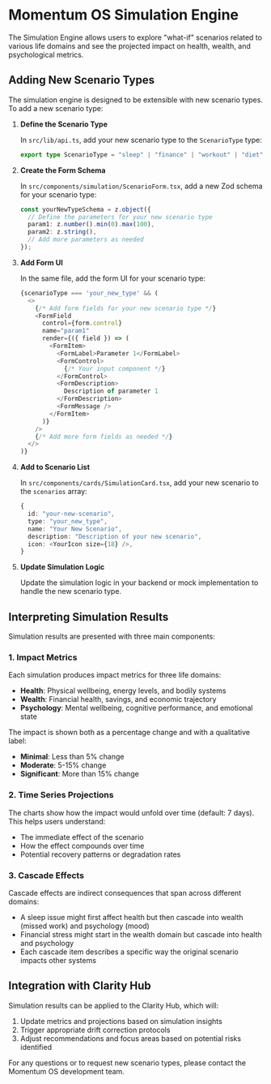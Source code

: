 
# Momentum OS Simulation Engine

The Simulation Engine allows users to explore "what-if" scenarios related to various life domains and see the projected impact on health, wealth, and psychological metrics.

## Adding New Scenario Types

The simulation engine is designed to be extensible with new scenario types. To add a new scenario type:

1. **Define the Scenario Type**
   
   In `src/lib/api.ts`, add your new scenario type to the `ScenarioType` type:

   ```typescript
   export type ScenarioType = "sleep" | "finance" | "workout" | "diet" | "your_new_type";
   ```

2. **Create the Form Schema**
   
   In `src/components/simulation/ScenarioForm.tsx`, add a new Zod schema for your scenario type:

   ```typescript
   const yourNewTypeSchema = z.object({
     // Define the parameters for your new scenario type
     param1: z.number().min(0).max(100),
     param2: z.string(),
     // Add more parameters as needed
   });
   ```

3. **Add Form UI**
   
   In the same file, add the form UI for your scenario type:

   ```typescript
   {scenarioType === 'your_new_type' && (
     <>
       {/* Add form fields for your new scenario type */}
       <FormField
         control={form.control}
         name="param1"
         render={({ field }) => (
           <FormItem>
             <FormLabel>Parameter 1</FormLabel>
             <FormControl>
               {/* Your input component */}
             </FormControl>
             <FormDescription>
               Description of parameter 1
             </FormDescription>
             <FormMessage />
           </FormItem>
         )}
       />
       {/* Add more form fields as needed */}
     </>
   )}
   ```

4. **Add to Scenario List**
   
   In `src/components/cards/SimulationCard.tsx`, add your new scenario to the `scenarios` array:

   ```typescript
   {
     id: "your-new-scenario",
     type: "your_new_type",
     name: "Your New Scenario",
     description: "Description of your new scenario",
     icon: <YourIcon size={18} />,
   }
   ```

5. **Update Simulation Logic**
   
   Update the simulation logic in your backend or mock implementation to handle the new scenario type.

## Interpreting Simulation Results

Simulation results are presented with three main components:

### 1. Impact Metrics

Each simulation produces impact metrics for three life domains:

- **Health**: Physical wellbeing, energy levels, and bodily systems
- **Wealth**: Financial health, savings, and economic trajectory
- **Psychology**: Mental wellbeing, cognitive performance, and emotional state

The impact is shown both as a percentage change and with a qualitative label:
- **Minimal**: Less than 5% change
- **Moderate**: 5-15% change
- **Significant**: More than 15% change

### 2. Time Series Projections

The charts show how the impact would unfold over time (default: 7 days). This helps users understand:

- The immediate effect of the scenario
- How the effect compounds over time
- Potential recovery patterns or degradation rates

### 3. Cascade Effects

Cascade effects are indirect consequences that span across different domains:

- A sleep issue might first affect health but then cascade into wealth (missed work) and psychology (mood)
- Financial stress might start in the wealth domain but cascade into health and psychology
- Each cascade item describes a specific way the original scenario impacts other systems

## Integration with Clarity Hub

Simulation results can be applied to the Clarity Hub, which will:

1. Update metrics and projections based on simulation insights
2. Trigger appropriate drift correction protocols
3. Adjust recommendations and focus areas based on potential risks identified

For any questions or to request new scenario types, please contact the Momentum OS development team.

